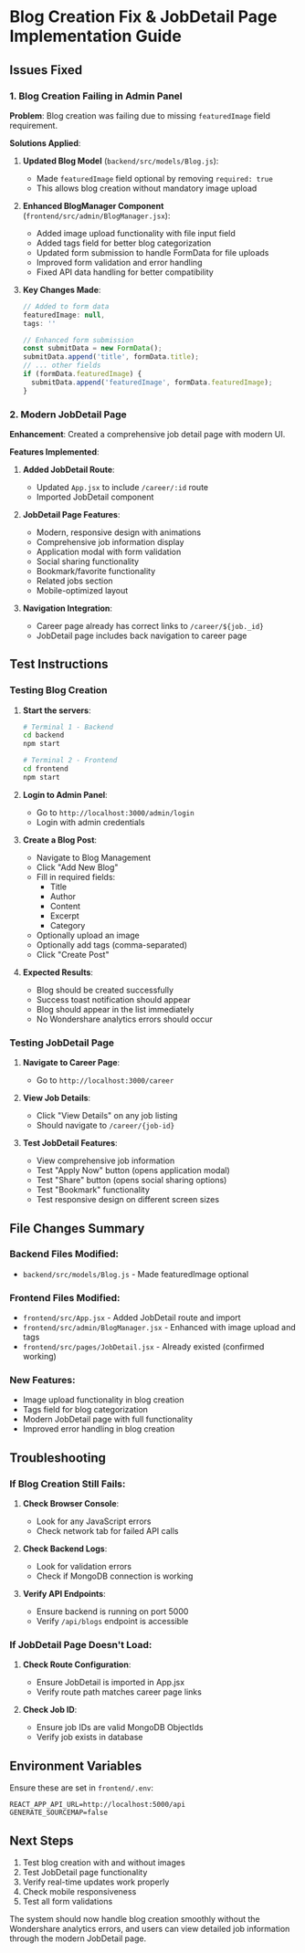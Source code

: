 # Blog Creation Fix & JobDetail Page Implementation Guide

## Issues Fixed

### 1. Blog Creation Failing in Admin Panel

**Problem**: Blog creation was failing due to missing `featuredImage` field requirement.

**Solutions Applied**:

1. **Updated Blog Model** (`backend/src/models/Blog.js`):
   - Made `featuredImage` field optional by removing `required: true`
   - This allows blog creation without mandatory image upload

2. **Enhanced BlogManager Component** (`frontend/src/admin/BlogManager.jsx`):
   - Added image upload functionality with file input field
   - Added tags field for better blog categorization
   - Updated form submission to handle FormData for file uploads
   - Improved form validation and error handling
   - Fixed API data handling for better compatibility

3. **Key Changes Made**:
   ```javascript
   // Added to form data
   featuredImage: null,
   tags: ''
   
   // Enhanced form submission
   const submitData = new FormData();
   submitData.append('title', formData.title);
   // ... other fields
   if (formData.featuredImage) {
     submitData.append('featuredImage', formData.featuredImage);
   }
   ```

### 2. Modern JobDetail Page

**Enhancement**: Created a comprehensive job detail page with modern UI.

**Features Implemented**:

1. **Added JobDetail Route**:
   - Updated `App.jsx` to include `/career/:id` route
   - Imported JobDetail component

2. **JobDetail Page Features**:
   - Modern, responsive design with animations
   - Comprehensive job information display
   - Application modal with form validation
   - Social sharing functionality
   - Bookmark/favorite functionality
   - Related jobs section
   - Mobile-optimized layout

3. **Navigation Integration**:
   - Career page already has correct links to `/career/${job._id}`
   - JobDetail page includes back navigation to career page

## Test Instructions

### Testing Blog Creation

1. **Start the servers**:
   ```bash
   # Terminal 1 - Backend
   cd backend
   npm start

   # Terminal 2 - Frontend
   cd frontend
   npm start
   ```

2. **Login to Admin Panel**:
   - Go to `http://localhost:3000/admin/login`
   - Login with admin credentials

3. **Create a Blog Post**:
   - Navigate to Blog Management
   - Click "Add New Blog"
   - Fill in required fields:
     - Title
     - Author
     - Content
     - Excerpt
     - Category
   - Optionally upload an image
   - Optionally add tags (comma-separated)
   - Click "Create Post"

4. **Expected Results**:
   - Blog should be created successfully
   - Success toast notification should appear
   - Blog should appear in the list immediately
   - No Wondershare analytics errors should occur

### Testing JobDetail Page

1. **Navigate to Career Page**:
   - Go to `http://localhost:3000/career`

2. **View Job Details**:
   - Click "View Details" on any job listing
   - Should navigate to `/career/{job-id}`

3. **Test JobDetail Features**:
   - View comprehensive job information
   - Test "Apply Now" button (opens application modal)
   - Test "Share" button (opens social sharing options)
   - Test "Bookmark" functionality
   - Test responsive design on different screen sizes

## File Changes Summary

### Backend Files Modified:
- `backend/src/models/Blog.js` - Made featuredImage optional

### Frontend Files Modified:
- `frontend/src/App.jsx` - Added JobDetail route and import
- `frontend/src/admin/BlogManager.jsx` - Enhanced with image upload and tags
- `frontend/src/pages/JobDetail.jsx` - Already existed (confirmed working)

### New Features:
- Image upload functionality in blog creation
- Tags field for blog categorization
- Modern JobDetail page with full functionality
- Improved error handling in blog creation

## Troubleshooting

### If Blog Creation Still Fails:

1. **Check Browser Console**:
   - Look for any JavaScript errors
   - Check network tab for failed API calls

2. **Check Backend Logs**:
   - Look for validation errors
   - Check if MongoDB connection is working

3. **Verify API Endpoints**:
   - Ensure backend is running on port 5000
   - Verify `/api/blogs` endpoint is accessible

### If JobDetail Page Doesn't Load:

1. **Check Route Configuration**:
   - Ensure JobDetail is imported in App.jsx
   - Verify route path matches career page links

2. **Check Job ID**:
   - Ensure job IDs are valid MongoDB ObjectIds
   - Verify job exists in database

## Environment Variables

Ensure these are set in `frontend/.env`:
```
REACT_APP_API_URL=http://localhost:5000/api
GENERATE_SOURCEMAP=false
```

## Next Steps

1. Test blog creation with and without images
2. Test JobDetail page functionality
3. Verify real-time updates work properly
4. Check mobile responsiveness
5. Test all form validations

The system should now handle blog creation smoothly without the Wondershare analytics errors, and users can view detailed job information through the modern JobDetail page.

